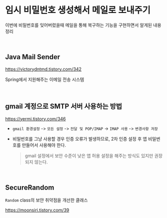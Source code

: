 # 임시 비밀번호 생성해서 메일로 보내주기

이번에 비밀번호를 잊어버렸을때 메일을 통해 복구하는 기능을 구현하면서 알게된 내용 정리

<br>

## Java Mail Sender

https://victorydntmd.tistory.com/342

Spring에서 지원해주는 이메일 전송 시스템

<br>

## gmail 계정으로 SMTP 서버 사용하는 방법

https://yermi.tistory.com/346

- `gmail 환경설정` -> `모든 설정` -> `전달 및 POP/IMAP` -> `IMAP 사용` -> `변경사항 저장`

- 비밀번호를 그냥 사용할 경우 인증 오류가 발생하므로, 2차 인증 설정 후 앱 비밀번호를 만들어서 사용해야 한다.

  > gmail 설정에서 보안 수준이 낮은 앱 허용 설정을 해주는 방식도 있지만 권장되지 않는다.

<br>

## SecureRandom

`Random` class의 보얀 취약점을 개선한 클래스

https://moonsiri.tistory.com/39